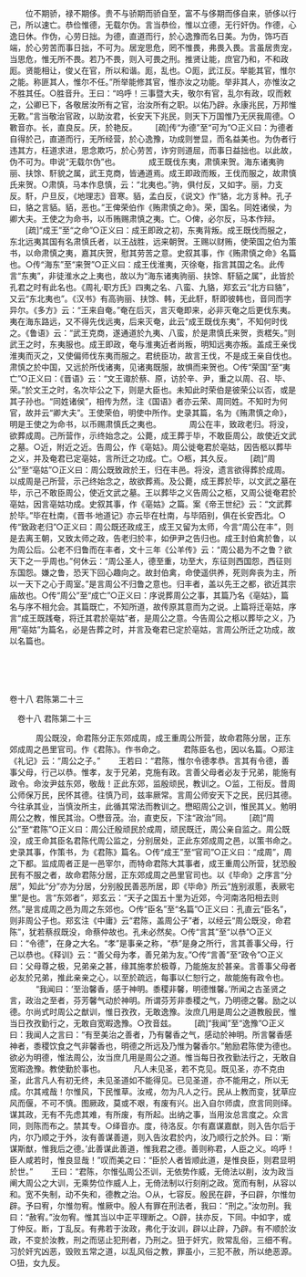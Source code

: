 <!-- { "loadSidebar": true } -->
　　位不期骄，禄不期侈。贵不与骄期而骄自至，富不与侈期而侈自来，骄侈以行己，所以速亡。恭俭惟德，无载尔伪。言当恭俭，惟以立德，无行奸伪。作德，心逸日休。作伪，心劳日拙。为德，直道而行，於心逸豫而名日美。为伪，饰巧百端，於心劳苦而事日拙，不可为。居宠思危，罔不惟畏，弗畏入畏。言虽居贵宠，当思危，惟无所不畏。若乃不畏，则入可畏之刑。推贤让能，庶官乃和，不和政厖。贤能相让，俊乂在官，所以和谐。厖，乱也。○厖，武江反。举能其官，惟尔之能。称匪其人，惟尔不任。”所举能修其官，惟亦汝之功能。举非其人，亦惟汝之不胜其任。○胜音升。王曰：“呜呼！三事暨大夫，敬尔有官，乱尔有政，叹而敕之，公卿已下，各敬居汝所有之官，治汝所有之职。以佑乃辟。永康兆民，万邦惟无斁。”言当敬治官政，以助汝君，长安天下兆民，则天下万国惟乃无厌我周德。○斁音亦。长，直良反。厌，於艳反。 
　　[疏]传“为德”至“可为”○正义曰：为德者自得於己，直道而行，无所经营，於心逸豫，功成则誉显，而名益美也。为伪者行违其方，枉道求进，思念欺巧，於心劳苦，诈穷则道屈，而事日益拙也。以此故，伪不可为。申说“无载尔伪”也。
　
　　成王既伐东夷，肃慎来贺。海东诸夷驹丽、扶馀、馯貌之属，武王克商，皆通道焉。成王即政而叛，王伐而服之，故肃慎氏来贺。○肃慎，马本作息慎，云：“北夷也。”驹，俱付反，又如字。丽，力支反。馯，户旦反，《地理志》音寒。貊，孟白反，《说文》作“貉，北方豸种。孔子曰，貉之言貊。貊，恶也。”王俾荣伯作《贿肃慎之命》。荣，国名。同姓诸侯，为卿大夫。王使之为命书，以币贿赐肃慎之夷。亡。○俾，必尔反，马本作辩。 
　　[疏]“成王”至“之命”○正义曰：成王即政之初，东夷背叛。成王既伐而服之，东北远夷其国有名肃慎氏者，以王战胜，远来朝贺。王赐以财贿，使荣国之伯为策书，以命肃慎之夷，嘉其庆贺，慰其劳苦之意。史叙其事，作《贿肃慎之命》名篇也。○传“海东”至“来贺”○正义曰：成王伐淮夷，灭徐奄，指言其国之名。此传言“东夷”，非徒淮水之上夷也，故以为“海东诸夷驹丽、扶馀、馯貊之属”，此皆於孔君之时有此名也。《周礼·职方氏》四夷之名、八蛮、九貉，郑玄云“北方曰貉”，又云“东北夷也”。《汉书》有高驹丽、扶馀、韩，无此馯，馯即彼韩也，音同而字异尔。《多方》云：“王来自奄。”奄在后灭，言灭奄即来，必非灭奄之后更伐东夷。夷在海东路远，又不得先伐远夷，后来灭奄，此云“成王既伐东夷”，不知何时伐之。《鲁语》云：“武王克商，遂通道於九夷、八蛮，於是肃慎氏来贺，贡楛矢。”则武王之时，东夷服也。成王即政，奄与淮夷近者尚叛，明知远夷亦叛。盖成王亲伐淮夷而灭之，又使偏师伐东夷而服之。君统臣功，故言王伐，不是成王亲自伐也。肃慎之於中国，又远於所伐诸夷，见诸夷既服，故惧而来贺也。○传“荣国”至“夷亡”○正义曰：《晋语》云：“文王诹於蔡、原，访於辛、尹，重之以周、召、毕、荣。”於文王之时，名次毕公之下，则是大臣也。未知此时荣伯是彼荣公以否，或是其子孙也。“同姓诸侯”，相传为然，注《国语》者亦云荣、周同姓。不知时为何官，故并云“卿大夫”。王使荣伯，明使中所作。史录其篇，名为《贿肃慎之命》，明是王使之为命书，以币赐肃慎氏之夷也。
　
　　周公在丰，致政老归。将没，欲葬成周。己所营作，示终始念之。公薨，成王葬于毕，不敢臣周公，故使近文武之墓。○近，附近之近。告周公，作《亳姑》。周公徙奄君於亳姑，因告柩以葬毕之义，并及奄君已定亳姑，言所迁之功成。亡。○柩，其久反。 
　　[疏]“周公”至“亳姑”○正义曰：周公既致政於王，归在丰邑。将没，遗言欲得葬於成周。以成周是己所营，示己终始念之，故欲葬焉。及公薨，成王葬於毕，以文武之墓在毕，示己不敢臣周公，使近文武之墓。王以葬毕之义告周公之柩，又周公徙奄君於亳姑，因言亳姑功成。史叙其事，作《亳姑》之篇。案《帝王世纪》云：“文武葬於毕。”毕在杜南，《晋书·地道记》亦云毕在杜南，与毕陌别，俱在长安西北。○传“致政老归”○正义曰：周公既还政成王，成王又留为太师，今言“周公在丰”，则是去离王朝，又致太师之政，告老归於丰，如伊尹之告归也。成王封伯禽於鲁，以为周公后。公老不归鲁而在丰者，文十三年《公羊传》云：“周公曷为不之鲁？欲天下之一乎周也。”何休云：“周公圣人，德至重，功至大，东征则西国怨，西征则东国怨。嫌之鲁，恐天下回心趣向之。故封伯禽，命使遥供养，死则奔丧为主，所以一天下之心于周室。”是言周公不归鲁之意也。归丰者，盖以先王之都，欲近其宗庙故也。○传“周公”至“成亡”○正义曰：序说葬周公之事，其篇乃名《亳姑》，篇名与序不相允会。其篇既亡，不知所道，故传原其意而为之说。上篇将迁亳姑，序言“成王既践奄，将迁其君於亳姑”者，是周公之意。今告周公之柩以葬毕之义，乃用“亳姑”为篇名，必是告葬之时，并言及奄君已定於亳姑，言周公所迁之功成，故以名篇也。 

　

　 

卷十八 君陈第二十三 

　卷十八 君陈第二十三 　 

　
　　周公既没，命君陈分正东郊成周，成王重周公所营，故命君陈分居，正东郊成周之邑里官司。作《君陈》。作书命之。 
　　君陈臣名也，因以名篇。○郑注《礼记》云：“周公之子。” 
　　王若曰：“君陈，惟尔令德孝恭。言其有令德，善事父母，行己以恭。惟孝，友于兄弟，克施有政。言善父母者必友于兄弟，能施有政令。命汝尹兹东郊，敬哉！正此东郊，监殷顽民，教训之。○监，工衔反。昔周公师保万民，民怀其德。往慎乃司，兹率厥常。言周公师安天下之民，民归其德。今往承其业，当慎汝所主，此循其常法而教训之。懋昭周公之训，惟民其乂。勉明周公之教，惟民其治。○懋音茂。治，直吏反，下注“政治”同。 
　　[疏]“周公”至“君陈”○正义曰：周公迁殷顽民於成周，顽民既迁，周公亲自监之。周公既没，成王命其臣名君陈代周公监之，分别居处，正此东郊成周之邑，以策书命之。史录其事，作策书，为《君陈》篇名。○传“成王”至“官司”○正义曰：“成周”，周之下都。监成周者正是一邑宰尔，而特命君陈大其事者，成王重周公所营，犹恐殷民有不服之者，故命君陈分居，正东郊成周之邑里官司也。以《毕命》之序言“分居”，知此“分”亦为分居，分别殷民善恶所居，即《毕命》所云“旌别淑慝，表厥宅里”是也。言“东郊者”，郑玄云：“天子之国五十里为近郊，今河南洛阳相去则然。”是言成周之邑为周之东郊也。○传“臣名”至“名篇”○正义曰：孔直云“臣名”，则非周公子也。郑玄注《中庸》云“君陈，盖周公子”者，以经云“周公既没，命君陈”，犹若蔡叔既没，命蔡仲故也。孔未必然矣。○传“言其”至“以恭”○正义曰：“令德”，在身之大名。“孝”是事亲之称，“恭”是身之所行，言其善事父母，行己以恭也。《释训》云：“善父母为孝，善兄弟为友。”○传“言善”至“政令”○正义曰：父母尊之极，兄弟亲之甚，缘其施孝於极尊，乃能施友於甚亲。言善事父母者必友於兄弟，推此亲亲之心，以至於疏远，每事以仁恕行之，故能施有政令也。
　
　　“我闻曰：‘至治馨香，感于神明。黍稷非馨，明德惟馨。’所闻之古圣贤之言，政治之至者，芬芳馨气动於神明。所谓芬芳非黍稷之气，乃明德之馨。励之以德。尔尚式时周公之猷训，惟日孜孜，无敢逸豫。汝庶几用是周公之道教殷民，惟当日孜孜勤行之，无敢自宽暇逸豫。○孜音兹。 
　　[疏]“我闻”至“逸豫”○正义曰：我闻人之言曰：“有至美治之善者，乃有馨香之气，感动於神明。所言馨香感神者，黍稷饮食之气非馨香也，明德之所远及乃惟为馨香尔。”勉励君陈使为德也。欲必为明德，惟法周公，汝当庶几用是周公之道。惟当每日孜孜勤法行之，无敢自宽暇逸豫。教使勤於事也。
　
　　凡人未见圣，若不克见。既见圣，亦不克由圣，此言凡人有初无终，未见圣道如不能得见。已见圣道，亦不能用之，所以无成。尔其戒哉！尔惟风，下民惟草。汝戒，勿为凡人之行。民从上教而变，犹草应风而偃，不可不慎。图厥政，莫或不艰，有废有兴。出入自尔师虞，庶言同则绎。谋其政，无有不先虑其难，有所废，有所起。出纳之事，当用汝总言度之。众言同，则陈而布之。禁其专。○绎音亦。度，待洛反。尔有嘉谋嘉猷，则入告尔后于内，尔乃顺之于外，汝有善谋善道，则入告汝君於内，汝乃顺行之於外。曰：‘斯谋斯猷，惟我后之德。’此善谋此善道，惟我君之德。善则称君，人臣之义。呜呼！臣人咸若时，惟良显哉！”叹而美之曰：“臣於人者皆顺此道，是惟良臣，则君显明於世。” 
　　王曰：“君陈，尔惟弘周公丕训，无依势作威，无倚法以削，汝为政当阐大周公之大训，无乘势位作威人上，无倚法制以行刻削之政。宽而有制，从容以和。宽不失制，动不失和，德教之治。○从，七容反。殷民在辟，予曰辟，尔惟勿辟。予曰宥，尔惟勿宥。惟厥中。殷人有罪在刑法者，我曰：“刑之。”汝勿刑。我曰：“赦宥。”汝勿宥。惟其当以中正平理断之。○辟，扶亦反，下同。中如字，或丁仲反。断，丁乱反。有弗若于汝政，弗化于汝训，辟以止辟，乃辟。有不顺於汝政，不变於汝教，刑之而惩止犯刑者，乃刑之。狃于奸宄，败常乱俗，三细不宥。习於奸宄凶恶，毁败五常之道，以乱风俗之教，罪虽小，三犯不赦，所以绝恶源。○狃，女九反。 
